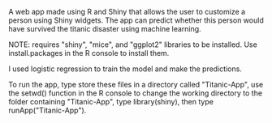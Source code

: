 A web app made using R and Shiny that allows the user to customize a person using Shiny widgets. The app can predict whether this person would have survived the titanic disaster using machine learning. 

NOTE: requires "shiny", "mice", and "ggplot2" libraries to be installed. Use install.packages in the R console to install them.

I used logistic regression to train the model and make the predictions. 

To run the app, type store these files in a directory called "Titanic-App", use the setwd() function in the R console to change the working directory to the folder containing "Titanic-App", type library(shiny), then type runApp("Titanic-App").
